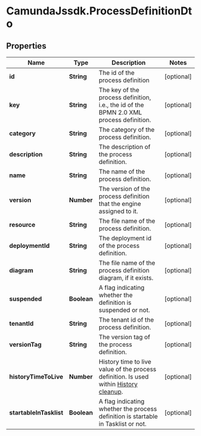 # CamundaJssdk.ProcessDefinitionDto

## Properties

Name | Type | Description | Notes
------------ | ------------- | ------------- | -------------
**id** | **String** | The id of the process definition | [optional] 
**key** | **String** | The key of the process definition, i.e., the id of the BPMN 2.0 XML process definition. | [optional] 
**category** | **String** | The category of the process definition. | [optional] 
**description** | **String** | The description of the process definition. | [optional] 
**name** | **String** | The name of the process definition. | [optional] 
**version** | **Number** | The version of the process definition that the engine assigned to it. | [optional] 
**resource** | **String** | The file name of the process definition. | [optional] 
**deploymentId** | **String** | The deployment id of the process definition. | [optional] 
**diagram** | **String** | The file name of the process definition diagram, if it exists. | [optional] 
**suspended** | **Boolean** | A flag indicating whether the definition is suspended or not. | [optional] 
**tenantId** | **String** | The tenant id of the process definition. | [optional] 
**versionTag** | **String** | The version tag of the process definition. | [optional] 
**historyTimeToLive** | **Number** | History time to live value of the process definition. Is used within [History cleanup](https://docs.camunda.org/manual/7.14/user-guide/process-engine/history/#history-cleanup). | [optional] 
**startableInTasklist** | **Boolean** | A flag indicating whether the process definition is startable in Tasklist or not. | [optional] 


